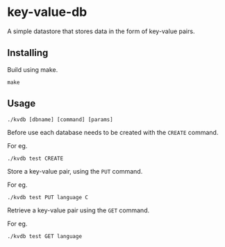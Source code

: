 # key-value-db

A simple datastore that stores data in the form of key-value pairs.

## Installing

Build using make.
```
make
```

## Usage

```
./kvdb [dbname] [command] [params]
```

Before use each database needs to be created with the `CREATE` command.

For eg.
```
./kvdb test CREATE
```

Store a key-value pair, using the `PUT` command.

For eg.

```
./kvdb test PUT language C
```

Retrieve a key-value pair using the `GET` command.

For eg.

```
./kvdb test GET language
```
